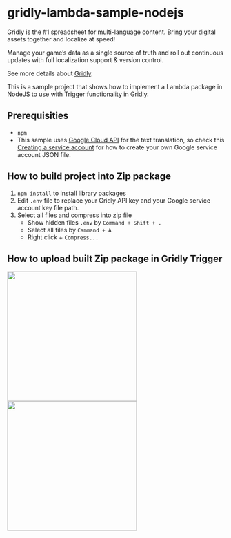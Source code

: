# gridly-lambda-sample-nodejs

Gridly is the #1 spreadsheet for multi-language content. Bring your digital assets together and localize at speed!

Manage your game’s data as a single source of truth and roll out continuous updates with full localization support & version control.

See more details about [Gridly](https://www.gridly.com/).

This is a sample project that shows how to implement a Lambda package in NodeJS to use with Trigger functionality in Gridly.

## Prerequisities

* `npm`
* This sample uses [Google Cloud API](https://cloud.google.com/apis) for the text translation, so check this [Creating a service account](https://cloud.google.com/docs/authentication/getting-started#creating_a_service_account) for how to create your own Google service account JSON file.

## How to build project into Zip package

1. `npm install` to install library packages
2. Edit `.env` file to replace your Gridly API key and your Google service account key file path.
3. Select all files and compress into zip file
    * Show hidden files `.env` by `Command + Shift + .`
    * Select all files by `Cammand + A`
    * Right click + `Compress...`

## How to upload built Zip package in Gridly Trigger

<img src="https://www.gridly.com/upload-data/how_to_add_trigger.png" width="300" />

<img src="https://www.gridly.com/upload-data/how_to_add_lambda_function.png" width="300" />


